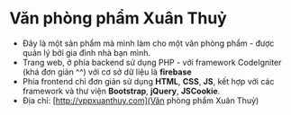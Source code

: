 # Văn phòng phẩm Xuân Thuỷ
* Đây là một sản phẩm mà mình làm cho một văn phòng phẩm - được quản lý bởi gia đình nhà bạn mình.
* Trang web, ở phía backend sử dụng PHP - với framework CodeIgniter (khá đơn giản ^^) với cơ sở dữ liệu là **firebase**
* Phía frontend chỉ đơn giản sử dụng **HTML**, **CSS**, **JS**, kết hợp với các framework và thư viện **Bootstrap**, **jQuery**, **JSCookie**.
* Địa chỉ: [http://vppxuanthuy.com](Văn phòng phẩm Xuân Thuỷ)
